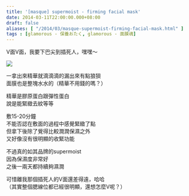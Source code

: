 ```yaml
---
title: '[masque] supermoist - firming facial mask'
date: 2014-03-11T22:00:00.000+08:00
draft: false
aliases: [ "/2014/03/masque-supermoist-firming-facial-mask.html" ]
tags : [glamorous - 保養おたく, glamorous - 面膜魂]
---
```


V面V面，我要下巴尖到插死人，嘿嘿～  

![](/images/supermoistfirm.jpg)

一拿出來精華就滴滴滴的漏出來有點狼狽  
面膜也是整塊水水的（精華不用錢的嗎？）  
  
精華是膠原蛋白跟彈性蛋白  
說是能緊緻去紋等等  
  
敷15-20分鐘  
不能否認在敷面的過程中感覺緊緻了點  
但拿下後除了覺得比較潤潤保濕之外  
又好像沒有很明顯的收緊功能  
  
不過真的如其品牌的supermoist  
因為保濕度非常好  
之後一兩天都持續夠濕潤  
  
可惜離我那個插死人的V面還差得遠，哈哈  
（其實整個腮線位都已經很明顯，還想怎麼V呢？）
